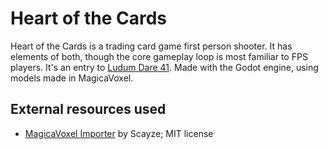 # Heart of the Cards
Heart of the Cards is a trading card game first person shooter. It has elements of both, though the core gameplay loop is most familiar to FPS players. It's an entry to [Ludum Dare 41](https://ldjam.com/events/ludum-dare/41). Made with the Godot engine, using models made in MagicaVoxel.

## External resources used
- [MagicaVoxel Importer](https://godotengine.org/asset-library/asset/162) by Scayze; MIT license
